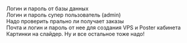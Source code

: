 <br>
Логин и пароль от базы данных
<br>
Логин и пароль супер пользователь (admin)
<br>
Надо проверить прально ли получает заказы
<br>
Почта и логин и пароль от нее для создания VPS и Poster кабинета
<br>
Картинки на слайдер. Ну и все остальное тоже надо!
<br>
<br>






